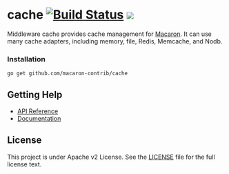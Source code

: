 cache [![Build Status](https://drone.io/github.com/macaron-contrib/cache/status.png)](https://drone.io/github.com/macaron-contrib/cache/latest) [![](http://gocover.io/_badge/github.com/macaron-contrib/cache)](http://gocover.io/github.com/macaron-contrib/cache)
=====

Middleware cache provides cache management for [Macaron](https://github.com/Unknwon/macaron). It can use many cache adapters, including memory, file, Redis, Memcache, and Nodb.

### Installation

	go get github.com/macaron-contrib/cache
	
## Getting Help

- [API Reference](https://gowalker.org/github.com/macaron-contrib/cache)
- [Documentation](http://macaron.gogs.io/docs/middlewares/cache)

## License

This project is under Apache v2 License. See the [LICENSE](LICENSE) file for the full license text.
